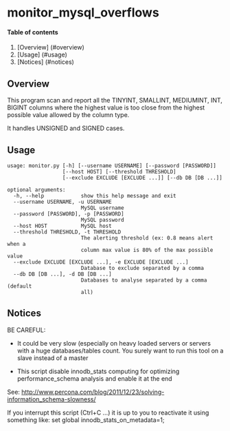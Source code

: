 # monitor_mysql_overflows

#### Table of contents

1. [Overview] (#overview)
2. [Usage] (#usage)
3. [Notices] (#notices)

## Overview
This program scan and report all the TINYINT, SMALLINT, MEDIUMINT, INT, BIGINT columns where the highest value is too
close from the highest possible value allowed by the column type.

It handles UNSIGNED and SIGNED cases.

## Usage

```
usage: monitor.py [-h] [--username USERNAME] [--password [PASSWORD]]
                  [--host HOST] [--threshold THRESHOLD]
                  [--exclude EXCLUDE [EXCLUDE ...]] [--db DB [DB ...]]

optional arguments:
  -h, --help            show this help message and exit
  --username USERNAME, -u USERNAME
                        MySQL username
  --password [PASSWORD], -p [PASSWORD]
                        MySQL password
  --host HOST           MySQL host
  --threshold THRESHOLD, -t THRESHOLD
                        The alerting threshold (ex: 0.8 means alert when a
                        column max value is 80% of the max possible value
  --exclude EXCLUDE [EXCLUDE ...], -e EXCLUDE [EXCLUDE ...]
                        Database to exclude separated by a comma
  --db DB [DB ...], -d DB [DB ...]
                        Databases to analyse separated by a comma (default
                        all)
``` 

## Notices
BE CAREFUL:
 - It could be very slow (especially on heavy loaded servers or servers with a huge databases/tables count.
 You surely want to run this tool on a slave instead of a master
 
 - This script disable innodb_stats computing for optimizing performance_schema analysis and enable it at the end
 
 See: http://www.percona.com/blog/2011/12/23/solving-information_schema-slowness/
 
 If you interrupt this script (Ctrl+C ...) it is up to you to reactivate it using something like:
 set global innodb_stats_on_metadata=1;
 